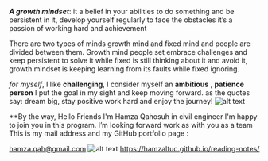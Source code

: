 ***A growth mindset***: it a belief in your abilities to do something and be persistent in it, develop yourself regularly to face the obstacles it’s a passion of working hard and achievement 

There are two types of minds growth mind and fixed mind and people are divided between them.
Growth mind people set embrace challenges and keep persistent to solve it while fixed is still thinking about it and avoid it, growth mindset is keeping learning from its faults while fixed ignoring.

*for myself*, I like **challenging**, I consider myself an **ambitious** , **patience person**  I put the goal in my sight and keep moving forward. as the quotes say: dream big, stay positive work hard and enjoy the journey!
![alt text](https://s3.amazonaws.com/lightsail-quotezine/wp-content/uploads/2013/10/12223645/hard-work-quote-2.jpg)


**By the way, Hello Friends  I'm  Hamza Qahosuh in civil engineer   I'm happy to join you in this program. I’m looking forward work as  with you as a team 
This is my mail address and my GitHub portfolio page :

hamza.qah@gmail.com
![alt text](https://www.google.com/url?sa=i&url=https%3A%2F%2Fgithub.com%2Flogos&psig=AOvVaw2xVGKecROM22NWFC9uxUef&ust=1613994472589000&source=images&cd=vfe&ved=0CAIQjRxqFwoTCNj7jaP0-u4CFQAAAAAdAAAAABAD)   https://hamzaltuc.github.io/reading-notes/ 

